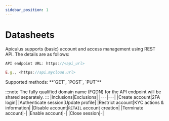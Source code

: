 ```yaml
---
sidebar_position: 1
---
```


# Datasheets

Apiculus supports (basic) account and access management using REST API. The details are as follows:

```jsx
API endpoint URL: https://<api_url>

E.g., <https://api.mycloud.url>
```

<div className="custom-block-peach">
Supported methods: **`GET`, `POST`, `PUT`**
</div>


:::note
The fully qualified domain name (FQDN) for the API endpoint will be shared separately.
:::
|Inclusions|Exclusions|
|---|---|
|Create account|2FA login|
|Authenticate session|Update profile|
|Restrict account|KYC actions & information|
|Disable account|`RETAIL` account creation|
|Terminate account|-|
|Enable account|-|
|Close session|-|
